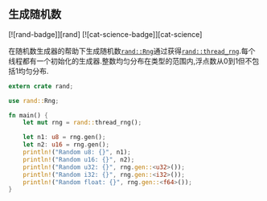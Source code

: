 
## 生成随机数

[![rand-badge]][rand] [![cat-science-badge]][cat-science]

在随机数生成器的帮助下生成随机数[`rand::Rng`]通过获得[`rand::thread_rng`].每个线程都有一个初始化的生成器.整数均匀分布在类型的范围内,浮点数从0到1但不包括1均匀分布.

```rust
extern crate rand;

use rand::Rng;

fn main() {
    let mut rng = rand::thread_rng();

    let n1: u8 = rng.gen();
    let n2: u16 = rng.gen();
    println!("Random u8: {}", n1);
    println!("Random u16: {}", n2);
    println!("Random u32: {}", rng.gen::<u32>());
    println!("Random i32: {}", rng.gen::<i32>());
    println!("Random float: {}", rng.gen::<f64>());
}
```

[`rand::rng`]: https://docs.rs/rand/*/rand/trait.Rng.html

[`rand::thread_rng`]: https://docs.rs/rand/*/rand/fn.thread_rng.html
